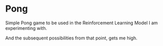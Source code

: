 # Pong

Simple Pong game to be used in the Reinforcement Learning Model I am experimenting with.

And the subsequent possibilities from that point, gets me high.
